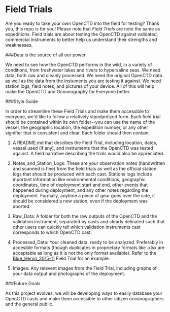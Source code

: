 Field Trials
============

Are you ready to take your own OpenCTD into the field for testing? Thank you, this repo is for you! Please note that *Field Trials* are note the same as expeditions. Field trials are about testing the OpenCTD against validated, commercial instruments to better help us understand their strengths and weaknesses. 

###Data is the source of all our power

We need to see how the OpenCTD performs in the wild, in a variety of conditions, from freshwater lakes and rivers to hypersaline seas. We need data, both raw and cleanly processed. We need the original OpenCTD data as well as the data from the instuments you are testing it against. We need station logs, field notes, and pictures of your device. All of this will help make the OpenCTD and Oceanography for Everyone better. 

###Style Guide

In order to streamline these Field Trials and make them accessible to everyone, we'd like to follow a relatively standardized form. Each field trial should be contained within its own folder--you can use the name of the vessel, the geographic location, the expedition number, or any other signifier that is consistent and clear. Each folder should then contain:

1. A README.md that descibes the Field Trial, including location, dates, vessel used (if any), and instruments that the OpenCTD was tested against. A field narrative describing the trials would also be appreciated. 

1. Notes_and_Station_Logs: These are your observation notes (handwritten and scanned is fine) from the field trials as well as the official station logs that should be produced with each cast. Stations logs include inportant information like environmental conditions, geographic coordinates, time of deployment start and end, other events that happened during deployment, and any other notes regarding the deployment. Formally, anytime a piece of gear goes over the side, it should be considered a new station, even if the deployment was aborted. 

2. Raw_Data: A folder for both the raw outputs of the OpenCTD and the validation instrument, separated by casts and clearly delinated such that other users can quickly tell which validation instruments cast corresponds to which OpenCTD cast. 

3. Processed_Data: Your cleaned data, ready to be analyzed. Preferably in accesible formats (though duplicates in proprietary formats like .xlsx are acceptable as long as it is not the only format available). Refer to the [Blue_Heron_2015-11](https://github.com/OceanographyforEveryone/OpenCTD/tree/master/Field_Trials/Blue_Heron_2015-11) Field Trial for an example. 

417. Images: Any relevent images from the Field Trial, including graphs of your data output and photographs of the deployment. 

###Future Goals

As this project evolves, we will be developing ways to easily database your OpenCTD casts and make them accessible to other citizen oceanographers and the general public. 
